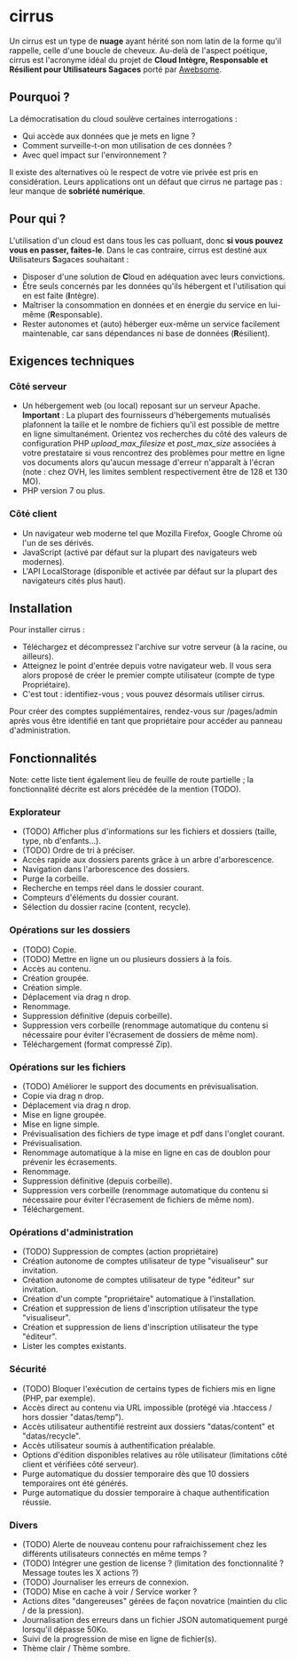 # cirrus

Un cirrus est un type de **nuage** ayant hérité son nom latin de la forme qu'il rappelle, celle d'une boucle de cheveux. Au-delà de l'aspect poétique, cirrus est l'acronyme idéal du projet de **Cloud Intègre, Responsable et Résilient pour Utilisateurs Sagaces** porté par [Awebsome](https://awebsome.fr).

## Pourquoi ?

La démocratisation du cloud soulève certaines interrogations :

* Qui accède aux données que je mets en ligne ?
* Comment surveille-t-on mon utilisation de ces données ?
* Avec quel impact sur l'environnement ?

Il existe des alternatives où le respect de votre vie privée est pris en considération. Leurs applications ont un défaut que cirrus ne partage pas : leur manque de **sobriété numérique**.

## Pour qui ?

L'utilisation d'un cloud est dans tous les cas polluant, donc **si vous pouvez vous en passer, faites-le**. Dans le cas contraire, cirrus est destiné aux **U**tilisateurs **S**agaces souhaitant :
* Disposer d'une solution de **C**loud en adéquation avec leurs convictions. 
* Être seuls concernés par les données qu'ils hébergent et l'utilisation qui en est faite (**I**ntègre).
* Maîtriser la consommation en données et en énergie du service en lui-même (**R**esponsable).
* Rester autonomes et (auto) héberger eux-même un service facilement maintenable, car sans dépendances ni base de données (**R**ésilient).

## Exigences techniques

### Côté serveur

* Un hébergement web (ou local) reposant sur un serveur Apache. **Important** : La plupart des fournisseurs d'hébergements mutualisés plafonnent la taille et le nombre de fichiers qu'il est possible de mettre en ligne simultanément. Orientez vos recherches du côté des valeurs de configuration PHP *upload_max_filesize* et *post_max_size* associées à votre prestataire si vous rencontrez des problèmes pour mettre en ligne vos documents alors qu'aucun message d'erreur n'apparaît à l'écran (note : chez OVH, les limites semblent respectivement être de 128 et 130 MO).
* PHP version 7 ou plus.

### Côté client

* Un navigateur web moderne tel que Mozilla Firefox, Google Chrome où l'un de ses dérivés.
* JavaScript (activé par défaut sur la plupart des navigateurs web modernes).
* L'API LocalStorage (disponible et activée par défaut sur la plupart des navigateurs cités plus haut).

## Installation

Pour installer cirrus :
* Téléchargez et décompressez l'archive sur votre serveur (à la racine, ou ailleurs).
* Atteignez le point d'entrée depuis votre navigateur web. Il vous sera alors proposé de créer le premier compte utilisateur (compte de type Propriétaire).
* C'est tout : identifiez-vous ; vous pouvez désormais utiliser cirrus.

Pour créer des comptes supplémentaires, rendez-vous sur /pages/admin après vous être identifié en tant que propriétaire pour accéder au panneau d'administration. 

## Fonctionnalités

Note: cette liste tient également lieu de feuille de route partielle ; la fonctionnalité décrite est alors précédée de la mention (TODO).

### Explorateur

* (TODO) Afficher plus d'informations sur les fichiers et dossiers (taille, type, nb d'enfants...).
* (TODO) Ordre de tri à préciser.
* Accès rapide aux dossiers parents grâce à un arbre d'arborescence.
* Navigation dans l'arborescence des dossiers.
* Purge la corbeille.
* Recherche en temps réel dans le dossier courant.
* Compteurs d'éléments du dossier courant.
* Sélection du dossier racine (content, recycle).

### Opérations sur les dossiers

* (TODO) Copie.
* (TODO) Mettre en ligne un ou plusieurs dossiers à la fois.
* Accès au contenu.
* Création groupée.
* Création simple.
* Déplacement via drag n drop.
* Renommage.
* Suppression définitive (depuis corbeille).
* Suppression vers corbeille (renommage automatique du contenu si nécessaire pour éviter l'écrasement de dossiers de même nom).
* Téléchargement (format compressé Zip).

### Opérations sur les fichiers

* (TODO) Améliorer le support des documents en prévisualisation.
* Copie via drag n drop.
* Déplacement via drag n drop.
* Mise en ligne groupée.
* Mise en ligne simple.
* Prévisualisation des fichiers de type image et pdf dans l'onglet courant.
* Prévisualisation.
* Renommage automatique à la mise en ligne en cas de doublon pour prévenir les écrasements.
* Renommage.
* Suppression définitive (depuis corbeille).
* Suppression vers corbeille (renommage automatique du contenu si nécessaire pour éviter l'écrasement de fichiers de même nom).
* Téléchargement.

### Opérations d'administration

* (TODO) Suppression de comptes (action propriétaire)
* Création autonome de comptes utilisateur de type "visualiseur" sur invitation.
* Création autonome de comptes utilisateur de type "éditeur" sur invitation.
* Création d'un compte "propriétaire" automatique à l'installation. 
* Création et suppression de liens d'inscription utilisateur the type "visualiseur".
* Création et suppression de liens d'inscription utilisateur the type "éditeur".
* Lister les comptes existants.

### Sécurité

* (TODO) Bloquer l'exécution de certains types de fichiers mis en ligne (PHP, par exemple). 
* Accès direct au contenu via URL impossible (protégé via .htaccess / hors dossier "datas/temp").
* Accès utilisateur authentifié restreint aux dossiers "datas/content" et "datas/recycle". 
* Accès utilisateur soumis à authentification préalable.
* Options d'édition disponibles relatives au rôle utilisateur (limitations côté client et vérifiées côté serveur). 
* Purge automatique du dossier temporaire dès que 10 dossiers temporaires ont été générés.
* Purge automatique du dossier temporaire à chaque authentification réussie.

### Divers

* (TODO) Alerte de nouveau contenu pour rafraichissement chez les différents utilisateurs connectés en même temps ?
* (TODO) Intégrer une gestion de license ? (limitation des fonctionnalité ? Message toutes les X actions ?)
* (TODO) Journaliser les erreurs de connexion.
* (TODO) Mise en cache à voir / Service worker ?
* Actions dites "dangereuses" gérées de façon novatrice (maintien du clic / de la pression).
* Journalisation des erreurs dans un fichier JSON automatiquement purgé lorsqu'il dépasse 50Ko.
* Suivi de la progression de mise en ligne de fichier(s).
* Thème clair / Thème sombre.